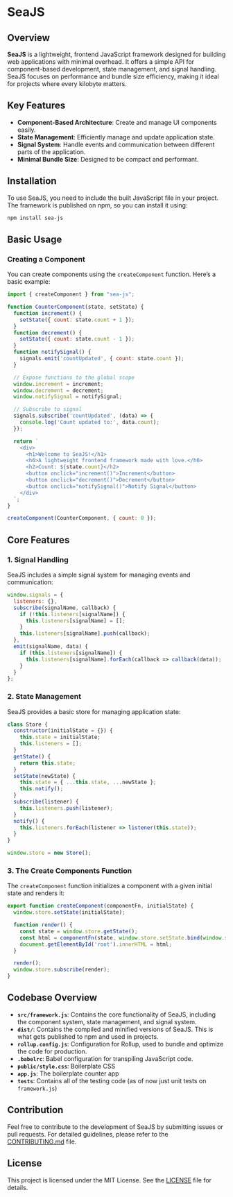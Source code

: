 # SeaJS

## Overview

**SeaJS** is a lightweight, frontend JavaScript framework designed for building web applications with minimal overhead. It offers a simple API for component-based development, state management, and signal handling. SeaJS focuses on performance and bundle size efficiency, making it ideal for projects where every kilobyte matters.

## Key Features

- **Component-Based Architecture**: Create and manage UI components easily.
- **State Management**: Efficiently manage and update application state.
- **Signal System**: Handle events and communication between different parts of the application.
- **Minimal Bundle Size**: Designed to be compact and performant.

## Installation

To use SeaJS, you need to include the built JavaScript file in your project. The framework is published on npm, so you can install it using:

```sh
npm install sea-js
```

## Basic Usage

### **Creating a Component**

You can create components using the `createComponent` function. Here’s a basic example:

```javascript
import { createComponent } from "sea-js";

function CounterComponent(state, setState) {
  function increment() {
    setState({ count: state.count + 1 });
  }
  function decrement() {
    setState({ count: state.count - 1 });
  }
  function notifySignal() {
    signals.emit('countUpdated', { count: state.count });
  }

  // Expose functions to the global scope
  window.increment = increment;
  window.decrement = decrement;
  window.notifySignal = notifySignal;

  // Subscribe to signal
  signals.subscribe('countUpdated', (data) => {
    console.log('Count updated to:', data.count);
  });

  return `
    <div>
      <h1>Welcome to SeaJS!</h1>
      <h6>A lightweight frontend framework made with love.</h6>
      <h2>Count: ${state.count}</h2>
      <button onclick="increment()">Increment</button>
      <button onclick="decrement()">Decrement</button>
      <button onclick="notifySignal()">Notify Signal</button>
    </div>
  `;
}

createComponent(CounterComponent, { count: 0 });
```
## Core Features

### 1. **Signal Handling**

SeaJS includes a simple signal system for managing events and communication:

```javascript
window.signals = {
  listeners: {},
  subscribe(signalName, callback) {
    if (!this.listeners[signalName]) {
      this.listeners[signalName] = [];
    }
    this.listeners[signalName].push(callback);
  },
  emit(signalName, data) {
    if (this.listeners[signalName]) {
      this.listeners[signalName].forEach(callback => callback(data));
    }
  }
};
```

### 2. **State Management**

SeaJS provides a basic store for managing application state:

```javascript
class Store {
  constructor(initialState = {}) {
    this.state = initialState;
    this.listeners = [];
  }
  getState() {
    return this.state;
  }
  setState(newState) {
    this.state = { ...this.state, ...newState };
    this.notify();
  }
  subscribe(listener) {
    this.listeners.push(listener);
  }
  notify() {
    this.listeners.forEach(listener => listener(this.state));
  }
}

window.store = new Store();
```

### 3. **The Create Components Function**

The `createComponent` function initializes a component with a given initial state and renders it:

```javascript
export function createComponent(componentFn, initialState) {
  window.store.setState(initialState);

  function render() {
    const state = window.store.getState();
    const html = componentFn(state, window.store.setState.bind(window.store));
    document.getElementById('root').innerHTML = html;
  }

  render();
  window.store.subscribe(render);
}
```

## Codebase Overview

- **`src/framework.js`**: Contains the core functionality of SeaJS, including the component system, state management, and signal system.
- **`dist/`**: Contains the compiled and minified versions of SeaJS. This is what gets published to npm and used in projects.
- **`rollup.config.js`**: Configuration for Rollup, used to bundle and optimize the code for production.
- **`.babelrc`**: Babel configuration for transpiling JavaScript code.
- **`public/style.css`**: Boilerplate CSS
- **`app.js`**: The boilerplate counter app
- **`tests`**: Contains all of the testing code (as of now just unit tests on `framework.js`)

## Contribution

Feel free to contribute to the development of SeaJS by submitting issues or pull requests. For detailed guidelines, please refer to the [CONTRIBUTING.md](#contributing.md) file.

## License

This project is licensed under the MIT License. See the [LICENSE](#license) file for details.